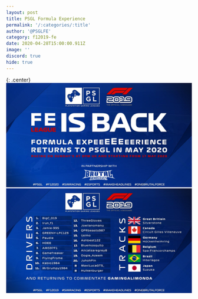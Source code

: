 ```yaml
---
layout: post
title: PSGL Formula Experience
permalink: '/:categories/:title'
author: '@PSGLFE'
category: f12019-fe
date: 2020-04-28T15:00:00.911Z
image: ''
discord: true
hide: true
---
```

{: .center}
![](/assets/site-img/F12019-FE.jpg)![](/assets/site-img/F12019-FE-cal.jpg)
